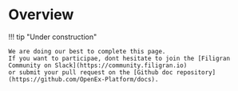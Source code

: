 # Overview

!!! tip "Under construction"

    We are doing our best to complete this page. 
    If you want to participae, dont hesitate to join the [Filigran Community on Slack](https://community.filigran.io) 
    or submit your pull request on the [Github doc repository](https://github.com/OpenEx-Platform/docs).
